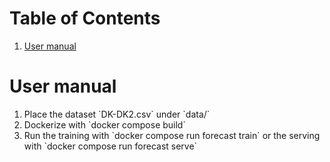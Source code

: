 
# Table of Contents

1.  [User manual](#org9d8bd4d)



<a id="org9d8bd4d"></a>

# User manual

1.  Place the dataset \`DK-DK2.csv\` under \`data/\`
2.  Dockerize with \`docker compose build\`
3.  Run the training with \`docker compose run forecast train\` or the serving with \`docker compose run forecast serve\`


